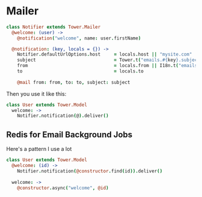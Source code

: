 # Mailer

``` coffeescript
class Notifier extends Tower.Mailer
  @welcome: (user) ->
    @notification("welcome", name: user.firstName)

  @notification: (key, locals = {}) ->
    Notifier.defaultUrlOptions.host     = locals.host || "mysite.com"
    subject                             = Tower.t("emails.#{key}.subject", locals)
    from                                = locals.from || I18n.t("emails.from")
    to                                  = locals.to
    
    @mail from: from, to: to, subject: subject
```

Then you use it like this:

``` coffeescript
class User extends Tower.Model
  welcome: ->
    Notifier.notification(@).deliver()
```

## Redis for Email Background Jobs

Here's a pattern I use a lot

``` coffeescript
class User extends Tower.Model
  @welcome: (id) ->
    Notifier.notification(@constructor.find(id)).deliver()
    
  welcome: ->
    @constructor.async("welcome", @id)
```
